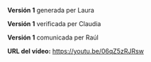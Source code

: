 **Versión 1** generada per Laura

**Versión 1** verificada per Claudia

**Versión 1** comunicada per Raúl

**URL del vídeo:** https://youtu.be/06qZ5zRJRsw
